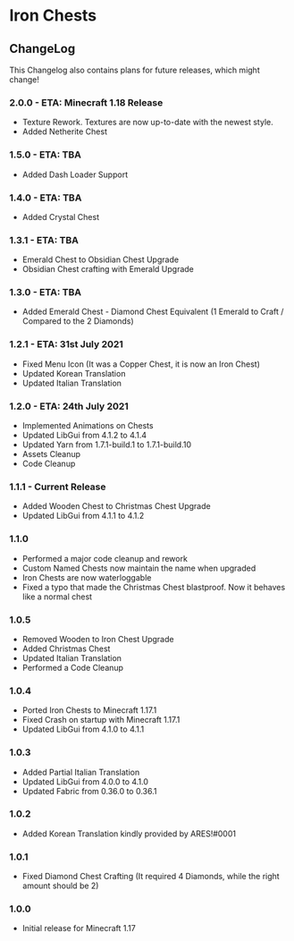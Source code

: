 # Iron Chests

## ChangeLog
This Changelog also contains plans for future releases, which might change!

### 2.0.0 - ETA: Minecraft 1.18 Release
- Texture Rework. Textures are now up-to-date with the newest style.
- Added Netherite Chest

### 1.5.0 - ETA: TBA
- Added Dash Loader Support

### 1.4.0 - ETA: TBA
- Added Crystal Chest

### 1.3.1 - ETA: TBA
- Emerald Chest to Obsidian Chest Upgrade
- Obsidian Chest crafting with Emerald Upgrade

### 1.3.0 - ETA: TBA 
- Added Emerald Chest - Diamond Chest Equivalent (1 Emerald to Craft / Compared to the 2 Diamonds)

### 1.2.1 - ETA: 31st July 2021
- Fixed Menu Icon (It was a Copper Chest, it is now an Iron Chest)
- Updated Korean Translation
- Updated Italian Translation

### 1.2.0 - ETA: 24th July 2021
- Implemented Animations on Chests
- Updated LibGui from 4.1.2 to 4.1.4
- Updated Yarn from 1.7.1-build.1 to 1.7.1-build.10
- Assets Cleanup
- Code Cleanup

### 1.1.1 - Current Release
- Added Wooden Chest to Christmas Chest Upgrade
- Updated LibGui from 4.1.1 to 4.1.2

### 1.1.0
- Performed a major code cleanup and rework
- Custom Named Chests now maintain the name when upgraded
- Iron Chests are now waterloggable
- Fixed a typo that made the Christmas Chest blastproof. Now it behaves like a normal chest

### 1.0.5
- Removed Wooden to Iron Chest Upgrade
- Added Christmas Chest
- Updated Italian Translation
- Performed a Code Cleanup

### 1.0.4
- Ported Iron Chests to Minecraft 1.17.1
- Fixed Crash on startup with Minecraft 1.17.1
- Updated LibGui from 4.1.0 to 4.1.1

### 1.0.3
- Added Partial Italian Translation
- Updated LibGui from 4.0.0 to 4.1.0
- Updated Fabric from 0.36.0 to 0.36.1

### 1.0.2
- Added Korean Translation kindly provided by ARES!#0001

### 1.0.1
- Fixed Diamond Chest Crafting (It required 4 Diamonds, while the right amount should be 2)

### 1.0.0 
- Initial release for Minecraft 1.17
